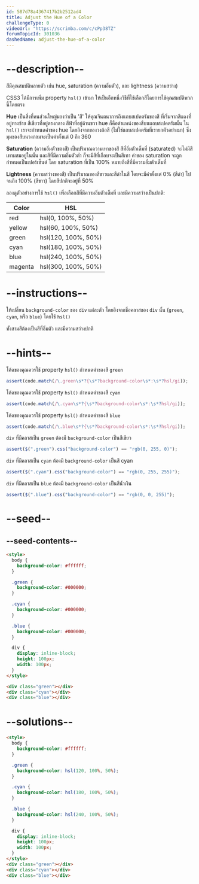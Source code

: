 ```yaml
---
id: 587d78a4367417b2b2512ad4
title: Adjust the Hue of a Color
challengeType: 0
videoUrl: "https://scrimba.com/c/cPp38TZ"
forumTopicId: 301036
dashedName: adjust-the-hue-of-a-color
---
```


# --description--

สีมีคุณสมบัติหลายตัว เช่น hue, saturation (ความอิ่มตัว), และ lightness (ความสว่าง)

CSS3 ได้มีการเพิ่ม property `hsl()` เข้ามา ให้เป็นอีกหนึ่งวิธีที่ใช้เลือกสีโดยการใช้คุณสมบัติพวกนี้โดยตรง

**Hue** เป็นสิ่งที่คนส่วนใหญ่มองว่าเป็น 'สี'
ให้คุณจินตนาการถึงแถบสเปคตรัมของสี ที่เริ่มจากสีแดงที่อยู่ทางซ้าย สีเขียวที่อยู่ตรงกลาง สีฟ้าที่อยู่ด้านขวา
hue ก็คือตำแหน่งของสีบนแถบสเปคตรัมนั้น
ใน `hsl()` เราจะกำหนดค่าของ hue โดยอิงจากของวงล้อสี (ไม่ใช่แถบสเปคตรัมที่เรายกตัวอย่างมา) ซึ่งมุมของสีบนวงกลมจะเป็นค่าตั้งแต่ 0 ถึง 360

**Saturation** (ความอิ่มตัวของสี) เป็นปริมาณความเทาของสี
สีที่อิ่มตัวเต็มที่ (saturated) จะไม่มีสีเทาผสมอยู่ในนั้น และสีที่มีความอิ่มตัวต่ำ ก็จะมีสีที่เกือบจะเป็นสีเทา
ค่าของ saturation จะถูกกำหนดเป็นเปอร์เซ็นต์ โดย saturation ที่เป็น 100% หมายถึงสีที่มีความอิ่มตัวเต็มที่

**Lightness** (ความสว่างของสี) เป็นปริมาณของสีขาวและสีดำในสี
โดยจะมีค่าตั้งแต่ 0% (สีดำ) ไปจนถึง 100% (สีขาว) โดยสีปกติจะอยู่ที่ 50%

ลองดูตัวอย่างการใช้ `hsl()` เพื่อเลือกสีที่มีความอิ่มตัวเต็มที่ และมีความสว่างเป็นปกติ:

<table class='table table-striped'><thead><tr><th>Color</th><th>HSL</th></tr></thead><tbody><tr><td>red</td><td>hsl(0, 100%, 50%)</td></tr><tr><td>yellow</td><td>hsl(60, 100%, 50%)</td></tr><tr><td>green</td><td>hsl(120, 100%, 50%)</td></tr><tr><td>cyan</td><td>hsl(180, 100%, 50%)</td></tr><tr><td>blue</td><td>hsl(240, 100%, 50%)</td></tr><tr><td>magenta</td><td>hsl(300, 100%, 50%)</td></tr></tbody></table>

# --instructions--

ให้เปลี่ยน `background-color` ของ `div` แต่ละตัว โดยอิงจากชื่อคลาสของ `div` นั้น (`green`, `cyan`, หรือ `blue`) โดยใช้ `hsl()`

ทั้งสามสีต้องเป็นสีที่อิ่มตัว และมีความสว่างปกติ

# --hints--

โค้ดของคุณควรใช้ property `hsl()` กำหนดค่าของสี `green`

```js
assert(code.match(/\.green\s*?{\s*?background-color\s*:\s*?hsl/gi));
```

โค้ดของคุณควรใช้ property `hsl()` กำหนดค่าของสี `cyan`

```js
assert(code.match(/\.cyan\s*?{\s*?background-color\s*:\s*?hsl/gi));
```

โค้ดของคุณควรใช้ property `hsl()` กำหนดค่าของสี `blue`

```js
assert(code.match(/\.blue\s*?{\s*?background-color\s*:\s*?hsl/gi));
```

`div` ที่มีคลาสเป็น `green` ต้องมี `background-color` เป็นสีเขียว

```js
assert($(".green").css("background-color") == "rgb(0, 255, 0)");
```

`div` ที่มีคลาสเป็น `cyan` ต้องมี `background-color` เป็นสี cyan

```js
assert($(".cyan").css("background-color") == "rgb(0, 255, 255)");
```

`div` ที่มีคลาสเป็น `blue` ต้องมี `background-color` เป็นสีน้ำเงิน

```js
assert($(".blue").css("background-color") == "rgb(0, 0, 255)");
```

# --seed--

## --seed-contents--

```html
<style>
  body {
    background-color: #ffffff;
  }

  .green {
    background-color: #000000;
  }

  .cyan {
    background-color: #000000;
  }

  .blue {
    background-color: #000000;
  }

  div {
    display: inline-block;
    height: 100px;
    width: 100px;
  }
</style>

<div class="green"></div>
<div class="cyan"></div>
<div class="blue"></div>
```

# --solutions--

```html
<style>
  body {
    background-color: #ffffff;
  }

  .green {
    background-color: hsl(120, 100%, 50%);
  }

  .cyan {
    background-color: hsl(180, 100%, 50%);
  }

  .blue {
    background-color: hsl(240, 100%, 50%);
  }

  div {
    display: inline-block;
    height: 100px;
    width: 100px;
  }
</style>
<div class="green"></div>
<div class="cyan"></div>
<div class="blue"></div>
```
